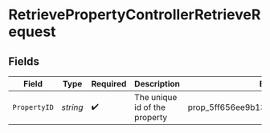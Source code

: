 # RetrievePropertyControllerRetrieveRequest


## Fields

| Field                                 | Type                                  | Required                              | Description                           | Example                               |
| ------------------------------------- | ------------------------------------- | ------------------------------------- | ------------------------------------- | ------------------------------------- |
| `PropertyID`                          | *string*                              | :heavy_check_mark:                    | The unique id of the property         | prop_5ff656ee9b1349289722a9cf13da93e3 |
